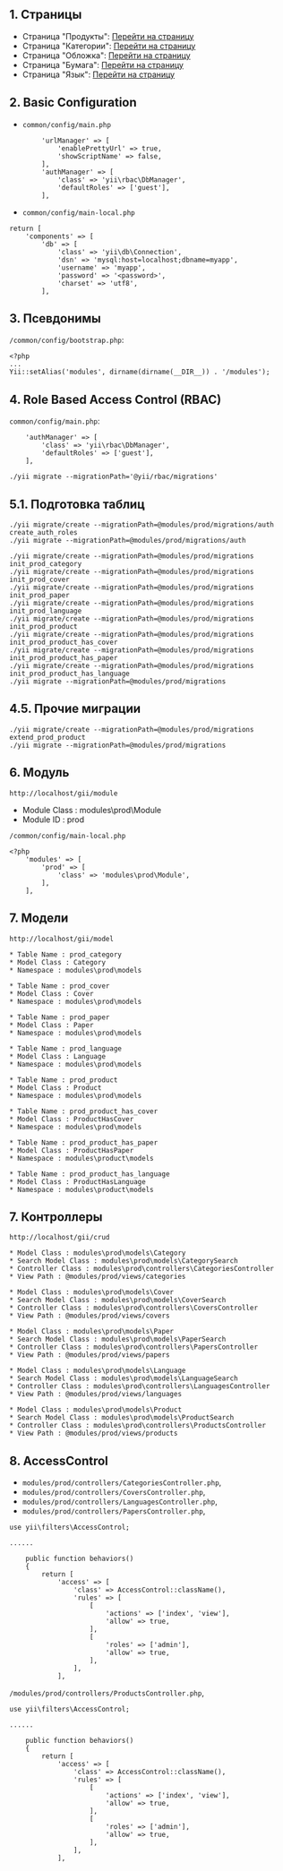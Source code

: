 
## 1. Страницы

* Страница "Продукты": [Перейти на страницу](/prod/products)
* Страница "Категории": [Перейти на страницу](/prod/categories)
* Страница "Обложка": [Перейти на страницу](/prod/covers)
* Страница "Бумага": [Перейти на страницу](/prod/papers)
* Страница "Язык": [Перейти на страницу](/prod/languages)


## 2. Basic Configuration

* `common/config/main.php`

```
        'urlManager' => [
            'enablePrettyUrl' => true,
            'showScriptName' => false,
        ],
        'authManager' => [
            'class' => 'yii\rbac\DbManager',
            'defaultRoles' => ['guest'],
        ],
```

* `common/config/main-local.php`

```  
return [
    'components' => [
        'db' => [
            'class' => 'yii\db\Connection',
            'dsn' => 'mysql:host=localhost;dbname=myapp',
            'username' => 'myapp',
            'password' => '<password>',
            'charset' => 'utf8',
        ],
```

## 3. Псевдонимы

`/common/config/bootstrap.php`:

```
<?php
...
Yii::setAlias('modules', dirname(dirname(__DIR__)) . '/modules');
```

## 4. Role Based Access Control (RBAC) 

`common/config/main.php`:

```
	'authManager' => [
		'class' => 'yii\rbac\DbManager',
		'defaultRoles' => ['guest'],
	],	
```

```
./yii migrate --migrationPath='@yii/rbac/migrations'
```






## 5.1. Подготовка таблиц


```
./yii migrate/create --migrationPath=@modules/prod/migrations/auth create_auth_roles
./yii migrate --migrationPath=@modules/prod/migrations/auth
```

```
./yii migrate/create --migrationPath=@modules/prod/migrations init_prod_category
./yii migrate/create --migrationPath=@modules/prod/migrations init_prod_cover
./yii migrate/create --migrationPath=@modules/prod/migrations init_prod_paper
./yii migrate/create --migrationPath=@modules/prod/migrations init_prod_language
./yii migrate/create --migrationPath=@modules/prod/migrations init_prod_product
./yii migrate/create --migrationPath=@modules/prod/migrations init_prod_product_has_cover
./yii migrate/create --migrationPath=@modules/prod/migrations init_prod_product_has_paper
./yii migrate/create --migrationPath=@modules/prod/migrations init_prod_product_has_language
./yii migrate --migrationPath=@modules/prod/migrations
```

## 4.5. Прочие миграции


```
./yii migrate/create --migrationPath=@modules/prod/migrations extend_prod_product
./yii migrate --migrationPath=@modules/prod/migrations
```



## 6. Модуль

`http://localhost/gii/module`

  * Module Class : modules\prod\Module
  * Module ID :  prod


`/common/config/main-local.php`

```
<?php
    'modules' => [
        'prod' => [
            'class' => 'modules\prod\Module',
        ],
    ],
```

## 7. Модели

`http://localhost/gii/model`

```
* Table Name : prod_category
* Model Class : Category
* Namespace : modules\prod\models
```

```
* Table Name : prod_cover
* Model Class : Cover
* Namespace : modules\prod\models
```

```
* Table Name : prod_paper
* Model Class : Paper
* Namespace : modules\prod\models
```

```
* Table Name : prod_language
* Model Class : Language
* Namespace : modules\prod\models
```

```
* Table Name : prod_product
* Model Class : Product
* Namespace : modules\prod\models
```

```
* Table Name : prod_product_has_cover
* Model Class : ProductHasCover
* Namespace : modules\prod\models
```

```
* Table Name : prod_product_has_paper
* Model Class : ProductHasPaper
* Namespace : modules\product\models
```

```
* Table Name : prod_product_has_language
* Model Class : ProductHasLanguage
* Namespace : modules\product\models
```

## 7. Контроллеры

`http://localhost/gii/crud`

```
* Model Class : modules\prod\models\Category
* Search Model Class : modules\prod\models\CategorySearch
* Controller Class : modules\prod\controllers\CategoriesController
* View Path : @modules/prod/views/categories
```

```
* Model Class : modules\prod\models\Cover
* Search Model Class : modules\prod\models\CoverSearch
* Controller Class : modules\prod\controllers\CoversController
* View Path : @modules/prod/views/covers
```


```
* Model Class : modules\prod\models\Paper
* Search Model Class : modules\prod\models\PaperSearch
* Controller Class : modules\prod\controllers\PapersController
* View Path : @modules/prod/views/papers
```

```
* Model Class : modules\prod\models\Language
* Search Model Class : modules\prod\models\LanguageSearch
* Controller Class : modules\prod\controllers\LanguagesController
* View Path : @modules/prod/views/languages
```

```
* Model Class : modules\prod\models\Product
* Search Model Class : modules\prod\models\ProductSearch
* Controller Class : modules\prod\controllers\ProductsController
* View Path : @modules/prod/views/products
```

## 8. AccessControl

* `modules/prod/controllers/CategoriesController.php`,
* `modules/prod/controllers/CoversController.php`,
* `modules/prod/controllers/LanguagesController.php`,
* `modules/prod/controllers/PapersController.php`,

```
use yii\filters\AccessControl;

......

    public function behaviors()
    {
        return [
            'access' => [
                'class' => AccessControl::className(),
                'rules' => [
                    [
                        'actions' => ['index', 'view'],
                        'allow' => true,
                    ],
                    [
                        'roles' => ['admin'],
                        'allow' => true,
                    ],
                ], 
            ],
```

`/modules/prod/controllers/ProductsController.php`,


```
use yii\filters\AccessControl;

......

    public function behaviors()
    {
        return [
            'access' => [
                'class' => AccessControl::className(),
                'rules' => [
                    [
                        'actions' => ['index', 'view'],
                        'allow' => true,
                    ],
                    [
                        'roles' => ['admin'],
                        'allow' => true,
                    ],
                ], 
            ],
```




